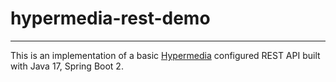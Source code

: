 # hypermedia-rest-demo
<hr>
This is an implementation of a basic <a href="https://en.wikipedia.org/wiki/Hypermedia" target="_blank">Hypermedia</a> configured REST API 
built with Java 17, Spring Boot 2.
